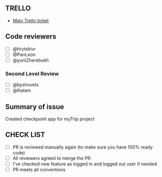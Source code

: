 ## TRELLO

* [Main Trello ticket](https://trello.com/b/BJDdC443/mytrip)


## Code reviewers

- [ ] @hrytskivr
- [ ] @PanLeon
- [ ] @yuriiZherebukh

### Second Level Review

- [ ] @byshovets
- [ ] @lhalam

## Summary of issue
Created checkpoint app for myTrip project



## CHECK LIST
- [ ]  PR is reviewed manually again (to make sure you have 100% ready code)
- [ ]  All reviewers agreed to merge the PR
- [ ]  I've checked new feature as logged in and logged out user if needed
- [ ]  PR meets all conventions
